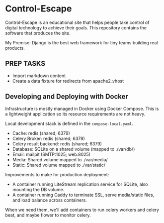 # Control-Escape

Control-Escape is an educational site that helps people take control of digital
technology to achieve their goals. This repository contains the software that produces
the site.

My Premise: Django is the best web framework for tiny teams building real products.

## PREP TASKS

- Import markdown content
- Create a data fixture for redirects from apache2_vhost

## Developing and Deploying with Docker

Infrastructure is mostly managed in Docker using Docker Compose. This is a lightweight
application so its resource requirements are not heavy.

Local development stack is defined in the `compose-local.yaml`.

- Cache: redis (shared; 6379)
- Celery Broker: redis (shared; 6379)
- Celery result backend: redis (shared; 6379)
- Database: SQLite on a shared volume (mapped to ./var/db/)
- Email: mailpit (SMTP:1025; web:8025)
- Media: Shared volume mapped to ./var/media/
- Static: Shared volume mapped to ./var/static/

Improvements to make for production deployment:

- A container running LiteStream replication service for SQLite, also mounting the DB
  volume.
- A container running Caddy to terminate SSL, serve media/static files, and load balance
  across containers.

When we need them, we'll add containers to run celery workers and celery beat, and maybe
flower to monitor celery.
